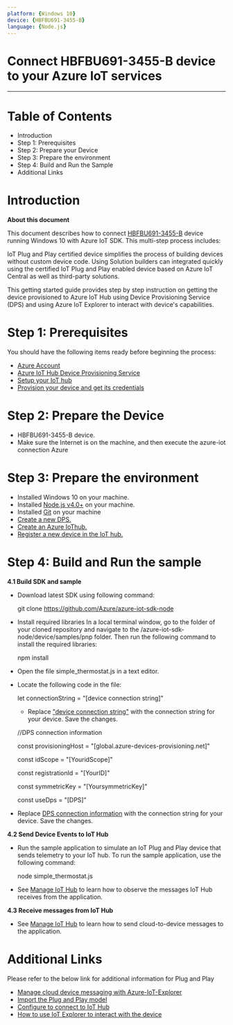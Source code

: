 ```yaml
---
platform: {Windows 10}
device: {HBFBU691-3455-B}
language: {Node.js}
---
```


Connect HBFBU691-3455-B device to your Azure IoT services
===

---
# Table of Contents

- Introduction
- Step 1: Prerequisites
- Step 2: Prepare your Device
- Step 3: Prepare the environment
- Step 4: Build and Run the Sample
- Additional Links

<a name="Introduction"></a>

# Introduction 

**About this document**

This document describes how to connect [HBFBU691-3455-B](https://www.jetwayipc.com/product/hbfbu691-3455-b-series/) device running Windows 10 with Azure IoT SDK. This multi-step process includes:

  IoT Plug and Play certified device simplifies the process of building devices without custom device
  code. Using Solution builders can integrated quickly using the certified IoT Plug and Play enabled
  device based on Azure IoT Central as well as third-party solutions.
  
  This getting started guide provides step by step instruction on getting the device provisioned to Azure
  IoT Hub using Device Provisioning Service (DPS) and using Azure IoT Explorer to interact with
  device's capabilities.

<a name="Prerequisites"></a>
# Step 1: Prerequisites

You should have the following items ready before beginning the process:
- [Azure Account](https://portal.azure.com/) 
- [Azure IoT Hub Device Provisioning Service](https://docs.microsoft.com/en-us/azure/iot-dps/quick-setup-auto-provision)
- [Setup your IoT hub](https://github.com/Azure/azure-iot-device-ecosystem/blob/master/setup_iothub.md)
- [Provision your device and get its credentials](https://github.com/Azure/azure-iot-device-ecosystem/blob/master/manage_iot_hub.md)


<a name="preparethedevice"></a>
# Step 2: Prepare the Device
- HBFBU691-3455-B device.
- Make sure the Internet is on the machine, and then execute the azure-iot connection Azure

# Step 3: Prepare the environment

- Installed Windows 10 on your machine.
- Installed [Node.js v4.0+](https://nodejs.org/) on your machine.
- Installed [Git](https://git-scm.com/download/) on your machine
- [Create a new DPS.](https://docs.microsoft.com/en-us/azure/iot-dps/quick-setup-auto-provision#create-a-new-iot-hub-device-provisioning-service)
- [Create an Azure IoThub.](https://docs.microsoft.com/en-us/azure/iot-hub/iot-hub-create-through-portal)
- [Register a new device in the IoT hub.](https://docs.microsoft.com/en-us/azure/iot-hub/iot-hub-create-through-portal#register-a-new-device-in-the-iot-hub)

# Step 4: Build and Run the sample

**4.1 Build SDK and sample**

- Download latest SDK using following command:

  git clone https://github.com/Azure/azure-iot-sdk-node

- Install required libraries
  In a local terminal window, go to the folder of your cloned repository and navigate to the /azure-iot-sdk-node/device/samples/pnp folder. Then run the following command to       install the required libraries:

  npm install

- Open the file simple_thermostat.js in a text editor.
- Locate the following code in the file:

  let connectionString = "[device connection string]"
  
  - Replace ["device connection string"](https://docs.microsoft.com/en-us/azure/iot-hub/iot-hub-create-through-portal#register-a-new-device-in-the-iot-hub) with the connection string for your device. Save the changes.
   
   //DPS connection information
   
   const provisioningHost = "[global.azure-devices-provisioning.net]"
   
   const idScope = "[YouridScope]"
   
   const registrationId = "[YourID]"
   
   const symmetricKey = "[YoursymmetricKey]"
   
   const useDps = "[DPS]"
  
- Replace [DPS connection information](https://docs.microsoft.com/en-us/azure/iot-dps/quick-setup-auto-provision#create-a-new-iot-hub-device-provisioning-service) with the connection string for your device. Save the       changes.
  
**4.2 Send Device Events to IoT Hub**

- Run the sample application to simulate an IoT Plug and Play device that sends telemetry to your IoT hub. To run the   sample application, use the following command:

  node simple_thermostat.js

- See [Manage IoT Hub](https://github.com/Azure/azure-iot-device-ecosystem/blob/master/manage_iot_hub.md) to learn    how to observe the messages IoT Hub receives from the           application.

**4.3 Receive messages from IoT Hub**

- See [Manage IoT Hub](https://github.com/Azure/azure-iot-device-ecosystem/blob/master/manage_iot_hub.md) to learn how to send cloud-to-device messages to the application.

# Additional Links

  Please refer to the below link for additional information for Plug and Play 

-   [Manage cloud device messaging with Azure-IoT-Explorer](https://github.com/Azure/azure-iot-explorer/releases)
-   [Import the Plug and Play model](https://docs.microsoft.com/en-us/azure/iot-pnp/concepts-model-repository)
-   [Configure to connect to IoT Hub](https://docs.microsoft.com/en-us/azure/iot-pnp/quickstart-connect-device-c)
-   [How to use IoT Explorer to interact with the device ](https://docs.microsoft.com/en-us/azure/iot-pnp/howto-use-iot-explorer#install-azure-iot-explorer)   
